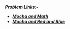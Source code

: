 ***Problem Links:-***

- [***Mocha and Math***](https://codeforces.com/contest/1559/problem/A)
- [***Mocha and Red and Blue***](https://codeforces.com/contest/1559/problem/B)